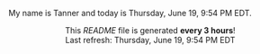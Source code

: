 My name is Tanner and today is Thursday, June 19, 9:54 PM EDT.

<p align="center">This <i>README</i> file is generated <b>every 3 hours</b>!</br>Last refresh: Thursday, June 19, 9:54 PM EDT<br /></p>

